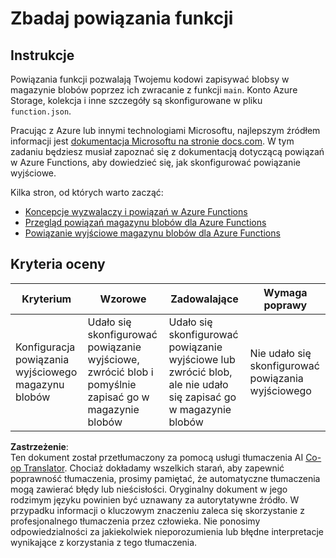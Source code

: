 <!--
CO_OP_TRANSLATOR_METADATA:
{
  "original_hash": "b2e0a965723082b068f735aec0faf3f6",
  "translation_date": "2025-08-26T07:37:00+00:00",
  "source_file": "3-transport/lessons/2-store-location-data/assignment.md",
  "language_code": "pl"
}
-->
# Zbadaj powiązania funkcji

## Instrukcje

Powiązania funkcji pozwalają Twojemu kodowi zapisywać blobsy w magazynie blobów poprzez ich zwracanie z funkcji `main`. Konto Azure Storage, kolekcja i inne szczegóły są skonfigurowane w pliku `function.json`.

Pracując z Azure lub innymi technologiami Microsoftu, najlepszym źródłem informacji jest [dokumentacja Microsoftu na stronie docs.com](https://docs.microsoft.com/?WT.mc_id=academic-17441-jabenn). W tym zadaniu będziesz musiał zapoznać się z dokumentacją dotyczącą powiązań w Azure Functions, aby dowiedzieć się, jak skonfigurować powiązanie wyjściowe.

Kilka stron, od których warto zacząć:

* [Koncepcje wyzwalaczy i powiązań w Azure Functions](https://docs.microsoft.com/azure/azure-functions/functions-triggers-bindings?WT.mc_id=academic-17441-jabenn&tabs=python)
* [Przegląd powiązań magazynu blobów dla Azure Functions](https://docs.microsoft.com/azure/azure-functions/functions-bindings-storage-blob?WT.mc_id=academic-17441-jabenn)
* [Powiązanie wyjściowe magazynu blobów dla Azure Functions](https://docs.microsoft.com/azure/azure-functions/functions-bindings-storage-blob-output?WT.mc_id=academic-17441-jabenn&tabs=python)

## Kryteria oceny

| Kryterium | Wzorowe | Zadowalające | Wymaga poprawy |
| --------- | ------- | ------------ | -------------- |
| Konfiguracja powiązania wyjściowego magazynu blobów | Udało się skonfigurować powiązanie wyjściowe, zwrócić blob i pomyślnie zapisać go w magazynie blobów | Udało się skonfigurować powiązanie wyjściowe lub zwrócić blob, ale nie udało się zapisać go w magazynie blobów | Nie udało się skonfigurować powiązania wyjściowego |

**Zastrzeżenie**:  
Ten dokument został przetłumaczony za pomocą usługi tłumaczenia AI [Co-op Translator](https://github.com/Azure/co-op-translator). Chociaż dokładamy wszelkich starań, aby zapewnić poprawność tłumaczenia, prosimy pamiętać, że automatyczne tłumaczenia mogą zawierać błędy lub nieścisłości. Oryginalny dokument w jego rodzimym języku powinien być uznawany za autorytatywne źródło. W przypadku informacji o kluczowym znaczeniu zaleca się skorzystanie z profesjonalnego tłumaczenia przez człowieka. Nie ponosimy odpowiedzialności za jakiekolwiek nieporozumienia lub błędne interpretacje wynikające z korzystania z tego tłumaczenia.